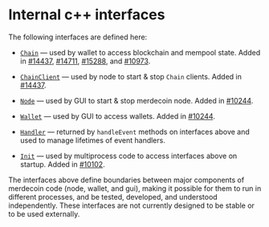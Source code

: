 # Internal c++ interfaces

The following interfaces are defined here:

* [`Chain`](chain.h) — used by wallet to access blockchain and mempool state. Added in [#14437](https://github.com/merdecoin/merdecoin/pull/14437), [#14711](https://github.com/merdecoin/merdecoin/pull/14711), [#15288](https://github.com/merdecoin/merdecoin/pull/15288), and [#10973](https://github.com/merdecoin/merdecoin/pull/10973).

* [`ChainClient`](chain.h) — used by node to start & stop `Chain` clients. Added in [#14437](https://github.com/merdecoin/merdecoin/pull/14437).

* [`Node`](node.h) — used by GUI to start & stop merdecoin node. Added in [#10244](https://github.com/merdecoin/merdecoin/pull/10244).

* [`Wallet`](wallet.h) — used by GUI to access wallets. Added in [#10244](https://github.com/merdecoin/merdecoin/pull/10244).

* [`Handler`](handler.h) — returned by `handleEvent` methods on interfaces above and used to manage lifetimes of event handlers.

* [`Init`](init.h) — used by multiprocess code to access interfaces above on startup. Added in [#10102](https://github.com/merdecoin/merdecoin/pull/10102).

The interfaces above define boundaries between major components of merdecoin code (node, wallet, and gui), making it possible for them to run in different processes, and be tested, developed, and understood independently. These interfaces are not currently designed to be stable or to be used externally.
